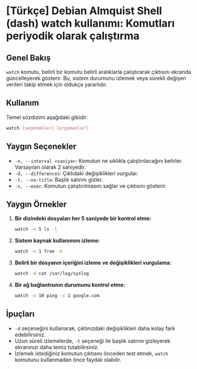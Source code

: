 # [Türkçe] Debian Almquist Shell (dash) watch kullanımı: Komutları periyodik olarak çalıştırma

## Genel Bakış
`watch` komutu, belirli bir komutu belirli aralıklarla çalıştırarak çıktısını ekranda güncelleyerek gösterir. Bu, sistem durumunu izlemek veya sürekli değişen verileri takip etmek için oldukça yararlıdır.

## Kullanım
Temel sözdizimi aşağıdaki gibidir:

```bash
watch [seçenekler] [argümanlar]
```

## Yaygın Seçenekler
- `-n, --interval <saniye>`: Komutun ne sıklıkla çalıştırılacağını belirler. Varsayılan olarak 2 saniyedir.
- `-d, --differences`: Çıktıdaki değişiklikleri vurgular.
- `-t, --no-title`: Başlık satırını gizler.
- `-x, --exec`: Komutun çalıştırılmasını sağlar ve çıktısını gösterir.

## Yaygın Örnekler
1. **Bir dizindeki dosyaları her 5 saniyede bir kontrol etme:**
   ```bash
   watch -n 5 ls -l
   ```

2. **Sistem kaynak kullanımını izleme:**
   ```bash
   watch -n 1 free -h
   ```

3. **Belirli bir dosyanın içeriğini izleme ve değişiklikleri vurgulama:**
   ```bash
   watch -d cat /var/log/syslog
   ```

4. **Bir ağ bağlantısının durumunu kontrol etme:**
   ```bash
   watch -n 10 ping -c 1 google.com
   ```

## İpuçları
- `-d` seçeneğini kullanarak, çıktınızdaki değişiklikleri daha kolay fark edebilirsiniz.
- Uzun süreli izlemelerde, `-t` seçeneği ile başlık satırını gizleyerek ekranınızı daha temiz tutabilirsiniz.
- İzlemek istediğiniz komutun çıktısını önceden test etmek, `watch` komutunu kullanmadan önce faydalı olabilir.
